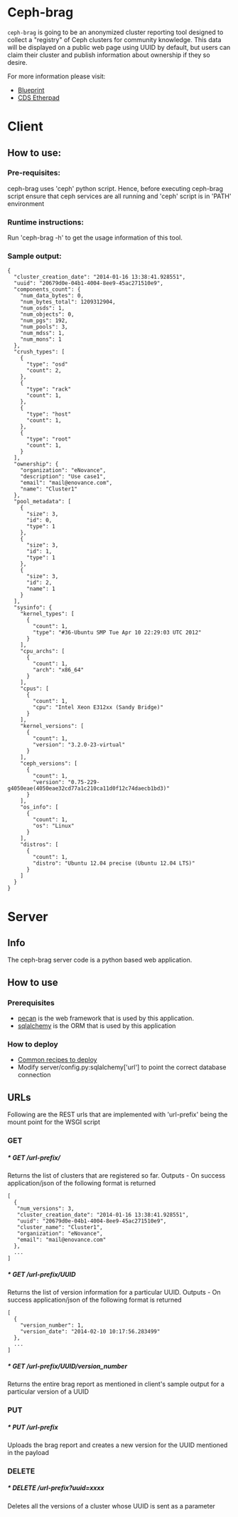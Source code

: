 # Ceph-brag

`ceph-brag` is going to be an anonymized cluster reporting tool designed to collect a "registry" of Ceph clusters for community knowledge.
This data will be displayed on a public web page using UUID by default, but users can claim their cluster and publish information about ownership if they so desire.

For more information please visit:

* [Blueprint](http://wiki.ceph.com/Planning/Blueprints/Firefly/Ceph-Brag)
* [CDS Etherpad](http://pad.ceph.com/p/cdsfirefly-ceph-brag)

# Client

## How to use:

### Pre-requisites:
ceph-brag uses 'ceph' python script. Hence, before executing ceph-brag script ensure that ceph services are all running and 'ceph' script is in 'PATH' environment

### Runtime instructions:
Run 'ceph-brag -h' to get the usage information of this tool.

### Sample output:

    {
      "cluster_creation_date": "2014-01-16 13:38:41.928551",
      "uuid": "20679d0e-04b1-4004-8ee9-45ac271510e9",
      "components_count": {
        "num_data_bytes": 0,
        "num_bytes_total": 1209312904,
        "num_osds": 1,
        "num_objects": 0,
        "num_pgs": 192,
        "num_pools": 3,
        "num_mdss": 1,
        "num_mons": 1
      },
      "crush_types": [
        {
          "type": "osd"
          "count": 2,
        },
        {
          "type": "rack"
          "count": 1,
        },
        {
          "type": "host"
          "count": 1,
        },
        {
          "type": "root"
          "count": 1,
        }
      ],
      "ownership": {
        "organization": "eNovance",
        "description": "Use case1",
        "email": "mail@enovance.com",
        "name": "Cluster1"
      },
      "pool_metadata": [
        {
          "size": 3,
          "id": 0,
          "type": 1
        },
        {
          "size": 3,
          "id": 1,
          "type": 1
        },
        {
          "size": 3,
          "id": 2,
          "name": 1
        }
      ],
      "sysinfo": {
        "kernel_types": [
          {
            "count": 1,
            "type": "#36-Ubuntu SMP Tue Apr 10 22:29:03 UTC 2012"
          }
        ],
        "cpu_archs": [
          {
            "count": 1,
            "arch": "x86_64"
          }
        ],
        "cpus": [
          {
            "count": 1,
            "cpu": "Intel Xeon E312xx (Sandy Bridge)"
          }
        ],
        "kernel_versions": [
          {
            "count": 1,
            "version": "3.2.0-23-virtual"
          }
        ],
        "ceph_versions": [
          {
            "count": 1,
            "version": "0.75-229-g4050eae(4050eae32cd77a1c210ca11d0f12c74daecb1bd3)"
          }
        ],
        "os_info": [
          {
            "count": 1,
            "os": "Linux"
          }
        ],
        "distros": [
          {
            "count": 1,
            "distro": "Ubuntu 12.04 precise (Ubuntu 12.04 LTS)"
          }
        ]
      }
    }


# Server

## Info
The ceph-brag server code is a python based web application. 

## How to use

### Prerequisites
* [pecan](http://pecanpy.org) is the web framework that is used by this application.
* [sqlalchemy](www.sqlalchemy.org) is the ORM that is used by this application

### How to deploy
* [Common recipes to deploy](http://pecan.readthedocs.org/en/latest/deployment.html#common-recipes)
* Modify server/config.py:sqlalchemy['url'] to point the correct database connection

## URLs
Following are the REST urls that are implemented with 'url-prefix' being the mount point for the WSGI script

### GET

##### * GET /url-prefix/
Returns the list of clusters that are registered so far. 
Outputs - On success application/json of the following format is returned

    [
      {
       "num_versions": 3, 
       "cluster_creation_date": "2014-01-16 13:38:41.928551", 
       "uuid": "20679d0e-04b1-4004-8ee9-45ac271510e9", 
       "cluster_name": "Cluster1", 
       "organization": "eNovance", 
       "email": "mail@enovance.com"
      },
      ...
    ]

##### * GET /url-prefix/UUID
Returns the list of version information for a particular UUID.
Outputs - On success application/json of the following format is returned

    [
      {
        "version_number": 1, 
        "version_date": "2014-02-10 10:17:56.283499"
      },
      ...
    ]

##### * GET /url-prefix/UUID/version\_number
Returns the entire brag report as mentioned in client's sample output for a particular version of a UUID

### PUT

##### * PUT /url-prefix
Uploads the brag report and creates a new version for the UUID mentioned in the payload

### DELETE

##### * DELETE /url-prefix?uuid=xxxx
Deletes all the versions of a cluster whose UUID is sent as a parameter


